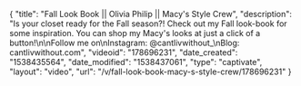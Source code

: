 {
    "title": "Fall Look Book || Olivia Philip || Macy's Style Crew",
    "description": "Is your closet ready for the Fall season?! Check out my Fall look-book for some inspiration. You can shop my Macy's looks at just a click of a button!\n\nFollow me on\nInstagram: @cantlivwithout_\nBlog: cantlivwithout.com",
    "videoid": "178696231",
    "date_created": "1538435564",
    "date_modified": "1538437061",
    "type": "captivate",
    "layout": "video",
    "url": "\/v\/fall-look-book-macy-s-style-crew\/178696231"
}